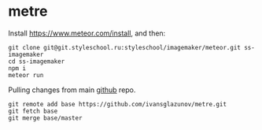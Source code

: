 # metre

Install https://www.meteor.com/install, and then:
```
git clone git@git.styleschool.ru:styleschool/imagemaker/meteor.git ss-imagemaker
cd ss-imagemaker
npm i
meteor run
```

Pulling changes from main [github](https://github.com/ivansglazunov/metre) repo.
```
git remote add base https://github.com/ivansglazunov/metre.git
git fetch base
git merge base/master
```

